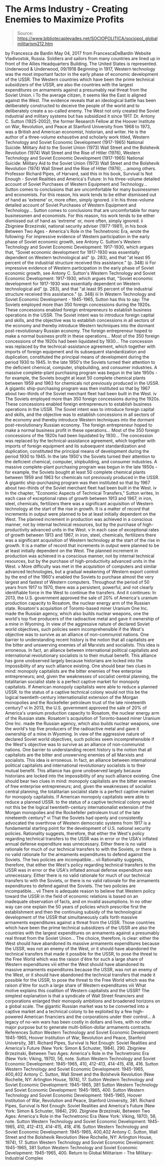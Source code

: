 # The Arms Industry - Creating Enemies to Maximize Profits

> Source: https://www.bibliotecapleyades.net/SOCIOPOLITICA/sociopol_globalmilitarism212.htm

by Francesca de Bardin
May 04, 2017
from FrancescaDeBardin Website
Vladivostok, Russia.
Soldiers and sailors from many countries
are lined up in front of the Allies Headquarters Building.
The United States is represented.
Underwood & Underwood, 09/1918
Beginning in 1917, Western technology was the most important factor in the early phase of economic development of the USSR.
The Western countries which have been the prime technical subsidizers of the USSR, are also the countries with the largest expenditures on armaments against a presumably real threat from the Soviet Union. i To the average citizen, it seems like the East is aligned against the West. The evidence reveals that an ideological battle has been deliberately constructed to deceive the people of the world and to deliberately create a so-called enemy.
The West not only created the Soviet industrial and military systems but has subsidized it since 1917. Dr. Antony C. Sutton (1925-2002), the former Research Fellow at the Hoover Institute on War, Revolution, and Peace at Stanford University from 1968 to 1973, was a British and American economist, historian, and writer. He is the author of a three-volume exhaustive and scholarly work titled,
Western Technology and Soviet Economic Development (1917-1965) National Suicide: Military Aid to the Soviet Union (1973) Wall Street and the Bolshevik Revolution (1974) Wall Street and the Rise of Hitler (1976),
Western Technology and Soviet Economic Development (1917-1965)
National Suicide: Military Aid to the Soviet Union (1973)
Wall Street and the Bolshevik Revolution (1974)
Wall Street and the Rise of Hitler (1976),
...among others. Professor Richard Pipes, of Harvard, said this in his book, Survival Is Not Enough - Soviet Realities and America's Future:
In his three-volume detailed account of Soviet Purchases of Western Equipment and Technology... Sutton comes to conclusions that are uncomfortable for many businessmen and economists. For this reason, his work tends to be either dismissed out of hand as 'extreme' or, more often, simply ignored. ii
In his three-volume detailed account of Soviet Purchases of Western Equipment and Technology... Sutton comes to conclusions that are uncomfortable for many businessmen and economists.
For this reason, his work tends to be either dismissed out of hand as 'extreme' or, more often, simply ignored. ii
Zbigniew Brzezinski, national security adviser (1977-1981), in his book Between Two Ages - America's Role in the Technetronic Era, wrote the following:
For impressive evidence of Western participation in the early phase of Soviet economic growth, see Antony C. Sutton's Western Technology and Soviet Economic Development: 1917-1930, which argues that, "Soviet economic development for 1917-1930 was essentially dependent on Western technological aid" (p. 283), and that "at least 95 percent of the industrial structure received this assistance." (p. 348) iii
For impressive evidence of Western participation in the early phase of Soviet economic growth, see Antony C. Sutton's Western Technology and Soviet Economic Development: 1917-1930, which argues that,
"Soviet economic development for 1917-1930 was essentially dependent on Western technological aid" (p. 283), and that "at least 95 percent of the industrial structure received this assistance." (p. 348) iii
In Western Technology and Soviet Economic Development - 1945-1965, Sutton has this to say:
The Soviets employed more than 350 foreign concessions during the 1920s. These concessions enabled foreign entrepreneurs to establish business operations in the USSR. The Soviet intent was to introduce foreign capital and skills, and the objective was to establish concessions in all sectors of the economy and thereby introduce Western techniques into the dormant post-revolutionary Russian economy. The foreign entrepreneur hoped to make a normal business profit in these operations... Most of the 350 foreign concessions of the 1920s had been liquidated by 1930... The concession was replaced by the technical-assistance agreement, which together with imports of foreign equipment and its subsequent standardization and duplication, constituted the principal means of development during the period 1930 to 1945. In the late 1950's the Soviets turned their attention to the deficient chemical, computer, shipbuilding, and consumer industries. A massive complete-plant purchasing program was begun in the late 1950s - for example, the Soviets bought at least 50 complete chemical plants between 1959 and 1963 for chemicals not previously produced in the USSR. A gigantic ship-purchasing program was then instituted so that by 1967 about two-thirds of the Soviet merchant fleet had been built in the West. iv
The Soviets employed more than 350 foreign concessions during the 1920s.
These concessions enabled foreign entrepreneurs to establish business operations in the USSR. The Soviet intent was to introduce foreign capital and skills, and the objective was to establish concessions in all sectors of the economy and thereby introduce Western techniques into the dormant post-revolutionary Russian economy.
The foreign entrepreneur hoped to make a normal business profit in these operations... Most of the 350 foreign concessions of the 1920s had been liquidated by 1930... The concession was replaced by the technical-assistance agreement, which together with imports of foreign equipment and its subsequent standardization and duplication, constituted the principal means of development during the period 1930 to 1945. In the late 1950's the Soviets turned their attention to the deficient chemical, computer, shipbuilding, and consumer industries.
A massive complete-plant purchasing program was begun in the late 1950s - for example, the Soviets bought at least 50 complete chemical plants between 1959 and 1963 for chemicals not previously produced in the USSR.
A gigantic ship-purchasing program was then instituted so that by 1967 about two-thirds of the Soviet merchant fleet had been built in the West. iv
In the chapter, "Economic Aspects of Technical Transfers," Sutton writes,
In each case of exceptional rates of growth between 1913 and 1967, in iron, steel, chemicals, fertilizers there was a significant acquisition of Western technology at the start of the rise in growth. It is a matter of record that increments in output were planned to be at least initially dependent on the West. The planned increment in production was achieved in a conscious manner, not by internal technical resources, but by the purchase of high-productivity advanced units in the West. v
In each case of exceptional rates of growth between 1913 and 1967, in iron, steel, chemicals, fertilizers there was a significant acquisition of Western technology at the start of the rise in growth.
It is a matter of record that increments in output were planned to be at least initially dependent on the West.
The planned increment in production was achieved in a conscious manner, not by internal technical resources, but by the purchase of high-productivity advanced units in the West. v
More difficulty was met in the acquisition of computers and similar advanced technologies, but a gradual weakening of Western export control by the end of the 1960's enabled the Soviets to purchase almost the very largest and fastest of Western computers. Throughout the period of 50 years from 1917 to 1970, there was a persistent, powerful, and not clearly identifiable force in the West to continue the transfers. And it continues:
In 2013, the U.S. government approved the sale of 20% of America's uranium production capacity to Rosatom, the nuclear energy arm of the Russian state. Rosatom's acquisition of Toronto-based miner Uranium One Inc. made the Russian agency, which also builds nuclear weapons, one the world's top five producers of the radioactive metal and gave it ownership of a mine in Wyoming. In view of the aggressive nature of declared Soviet world objectives, such policies seem incomprehensible if the West's objective was to survive as an alliance of non-communist nations. One barrier to understanding recent history is the notion that all capitalists are the bitter and unswerving enemies of all Marxists and socialists. This idea is erroneous. In fact, an alliance between international political capitalists and international revolutionary socialists is to their mutual benefit. This alliance has gone unobserved largely because historians are locked into the impossibility of any such alliance existing. One should bear two clues in mind: monopoly capitalists are the bitter enemies of free enterprise entrepreneurs; and, given the weaknesses of socialist central planning, the totalitarian socialist state is a perfect captive market for monopoly capitalists. If American monopoly capitalists were able to reduce a planned USSR. to the status of a captive technical colony would not this be the logical twentieth-century internationalist extension of the Morgan monopolies and the Rockefeller petroleum trust of the late nineteenth century? vi
In 2013, the U.S. government approved the sale of 20% of America's uranium production capacity to Rosatom, the nuclear energy arm of the Russian state. Rosatom's acquisition of Toronto-based miner Uranium One Inc. made the Russian agency, which also builds nuclear weapons, one the world's top five producers of the radioactive metal and gave it ownership of a mine in Wyoming. In view of the aggressive nature of declared Soviet world objectives, such policies seem incomprehensible if the West's objective was to survive as an alliance of non-communist nations. One barrier to understanding recent history is the notion that all capitalists are the bitter and unswerving enemies of all Marxists and socialists. This idea is erroneous.
In fact, an alliance between international political capitalists and international revolutionary socialists is to their mutual benefit. This alliance has gone unobserved largely because historians are locked into the impossibility of any such alliance existing.
One should bear two clues in mind: monopoly capitalists are the bitter enemies of free enterprise entrepreneurs; and, given the weaknesses of socialist central planning, the totalitarian socialist state is a perfect captive market for monopoly capitalists.
If American monopoly capitalists were able to reduce a planned USSR. to the status of a captive technical colony would not this be the logical twentieth-century internationalist extension of the Morgan monopolies and the Rockefeller petroleum trust of the late nineteenth century? vi
That the Soviets had openly and consistently advocated the overthrow of Western democratic systems from 1917 is a fundamental starting point for the development of U.S. national security policies.
Rationality suggests, therefore, that either the West's policy regarding technical transfers to the USSR was in error or the USA's inflated annual defense expenditure was unnecessary. Either there is no valid rationale for much of our technical transfers to with the Soviets, or there is no valid rationale for the armaments expenditures to defend against the Soviets. The two policies are incompatible... vii
Rationality suggests, therefore, that either the West's policy regarding technical transfers to the USSR was in error or the USA's inflated annual defense expenditure was unnecessary.
Either there is no valid rationale for much of our technical transfers to with the Soviets, or there is no valid rationale for the armaments expenditures to defend against the Soviets.
The two policies are incompatible... vii
There is adequate reason to believe that Western policy toward the USSR in the field of economic relations is based on an inadequate observation of facts, and on invalid assumptions.
In no other way can one explain the 50 years of policies which prescribe first the establishment and then the continuing subsidy of the technological development of the USSR that simultaneously calls forth massive armaments expenditures against a threat from the USSR.
Those countries which have been the prime technical subsidizers of the USSR are also the countries with the largest expenditures on armaments against a presumably real threat from the Soviet Union... The choice, therefore, is clear:
either the West should have abandoned its massive armaments expenditures because the USSR, was not an enemy of the West, or it should have abandoned the technical transfers that made it possible for the USSR, to pose the threat to the Free World which was the raison d'être for such a large share of Western expenditures viii
either the West should have abandoned its massive armaments expenditures because the USSR, was not an enemy of the West,
or it should have abandoned the technical transfers that made it possible for the USSR, to pose the threat to the Free World which was the raison d'être for such a large share of Western expenditures viii
What motive explains this coalition of Western capitalists and the USSR? The simplest explanation is that a syndicate of Wall Street financiers and corporations enlarged their monopoly ambitions and broadened horizons on a global scale.
The gigantic Russian market was to be converted into a captive market and a technical colony to be exploited by a few high-powered American financiers and the corporations under their control...
A legacy of no-win wars has been costly in dollars and lives, with no other major purpose but to generate multi-billion-dollar armaments contracts.
References
Sutton Western Technology and Soviet Economic Development: 1945-1965, Hoover Institution of War, Revolution and Peace, Stanford University, 381. Richard Pipes, Survival Is Not Enough: Soviet Realities and America's Future (New York: Simon & Schuster, 1984), 290. Zbigniew Brzezinski, Between Two Ages: America's Role in the Technetronic Era (New York: Viking, 1970), 56, note. Sutton Western Technology and Soviet Economic Development: 1945-1965, 410, 412-413, 414-415, 418, 416. Sutton Western Technology and Soviet Economic Development: 1945-1965, 400,402 Antony C. Sutton, Wall Street and the Bolshevik Revolution (New Rochelle, NY: Arlington House, 1974), 17. Sutton Western Technology and Soviet Economic Development: 1945-1965, 381 Sutton Western Technology and Soviet Economic Development: 1945-1965, 400.
Sutton Western Technology and Soviet Economic Development: 1945-1965, Hoover Institution of War, Revolution and Peace, Stanford University, 381.
Richard Pipes, Survival Is Not Enough: Soviet Realities and America's Future (New York: Simon & Schuster, 1984), 290.
Zbigniew Brzezinski, Between Two Ages: America's Role in the Technetronic Era (New York: Viking, 1970), 56, note.
Sutton Western Technology and Soviet Economic Development: 1945-1965, 410, 412-413, 414-415, 418, 416.
Sutton Western Technology and Soviet Economic Development: 1945-1965, 400,402
Antony C. Sutton, Wall Street and the Bolshevik Revolution (New Rochelle, NY: Arlington House, 1974), 17.
Sutton Western Technology and Soviet Economic Development: 1945-1965, 381
Sutton Western Technology and Soviet Economic Development: 1945-1965, 400.
Return to Global Militarism - The Military-Industrial Complex
